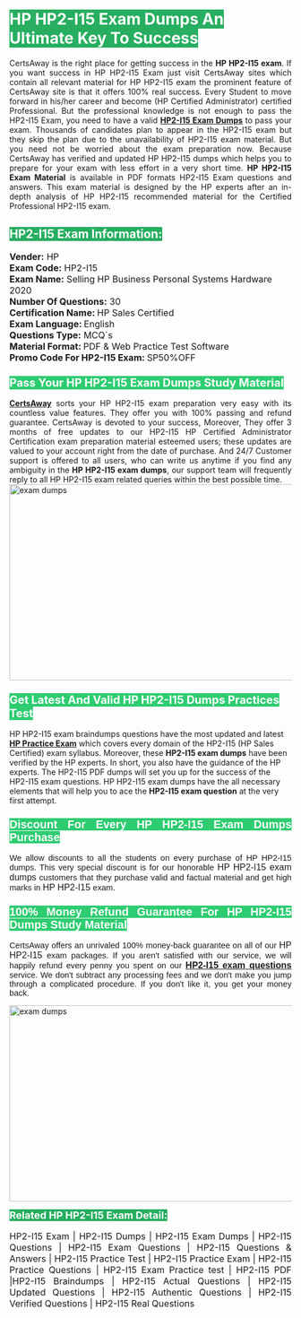 <h1><span style="color:#ffffff"><strong><span style="background-color:#27ae60">HP HP2-I15 Exam Dumps An Ultimate Key To Success</span></strong></span></h1> <div style="text-align:justify">CertsAway is the right place for getting success in the <strong>HP HP2-I15 exam</strong>. If you want success in HP HP2-I15 Exam just visit CertsAway sites which contain all relevant material for HP HP2-I15 exam the prominent feature of CertsAway site is that it offers 100% real success. Every Student to move forward in his/her career and become (HP Certified Administrator) certified Professional. But the professional knowledge is not enough to pass the HP2-I15 Exam, you need to have a valid <a href="https://www.certsaway.com/hp/hp2-i15-exam-dumps"><strong>HP2-I15 Exam Dumps</strong></a> to pass your exam. Thousands of candidates plan to appear in the HP2-I15 exam but they skip the plan due to the unavailability of HP2-I15 exam material. But you need not be worried about the exam preparation now. Because CertsAway has verified and updated HP HP2-I15 dumps which helps you to prepare for your exam with less effort in a very short time. <strong>HP HP2-I15 Exam Material</strong> is available in PDF formats HP2-I15 Exam questions and answers. This exam material is designed by the HP experts after an in-depth analysis of HP HP2-I15 recommended material for the Certified Professional HP2-I15 exam.</div> <h2 style="text-align:justify"><span style="color:#ffffff"><span style="background-color:#27ae60">HP2-I15 Exam Information:</span></span></h2> <p><span style="font-size:16px"><strong>Vender:</strong> HP<br /> <strong>Exam Code:</strong> HP2-I15<br /> <strong>Exam Name:</strong> Selling HP Business Personal Systems Hardware 2020<br /> <strong>Number Of Questions:</strong> 30<br /> <strong>Certification Name: </strong>HP Sales Certified<br /> <strong>Exam Language: </strong>English<br /> <strong>Questions Type:</strong> MCQ`s<br /> <strong>Material Format: </strong>PDF & Web Practice Test Software<br /> <strong>Promo Code For HP2-I15 Exam: </strong>SP50%OFF</span></p> <h3><span style="font-size:20px"><span style="color:#ffffff"><strong><span style="background-color:#2ecc71">Pass Your HP HP2-I15 Exam Dumps Study Material</span></strong></span></span></h3> <div style="text-align:justify"><a href=" https://www.certsaway.com/"><strong>CertsAway</strong></a> sorts your HP HP2-I15 exam preparation very easy with its countless value features. They offer you with 100% passing and refund guarantee. CertsAway is devoted to your success, Moreover, They offer 3 months of free updates to our HP2-I15 HP Certified Administrator Certification exam preparation material esteemed users; these updates are valued to your account right from the date of purchase. And 24/7 Customer support is offered to all users, who can write us anytime if you find any ambiguity in the <strong>HP HP2-I15 exam dumps</strong>, our support team will frequently reply to all HP HP2-I15 exam related queries within the best possible time.</div> <div style="text-align:justify"> </div> <div style="text-align:justify"><a href="https://www.certsaway.com/hp/hp2-i15-exam-dumps" rel="no-follow"><img alt="exam dumps" src="https://www.certcollections.com/uploads/content/certsaway.png" style="height:350px; width:750px" /></a></div> <h3><span style="font-size:20px"><span style="color:#ffffff"><strong><span style="background-color:#2ecc71">Get Latest And Valid HP HP2-I15 Dumps Practices Test</span></strong></span></span></h3> <p>HP HP2-I15 exam braindumps questions have the most updated and latest <a href="https://www.certsaway.com/hp-questions"><strong>HP Practice Exam</strong></a> which covers every domain of the HP2-I15 (HP Sales Certified) exam syllabus. Moreover, these <strong>HP2-I15 exam dumps</strong> have been verified by the HP experts. In short, you also have the guidance of the HP experts. The HP2-I15 PDF dumps will set you up for the success of the HP2-I15 exam questions. HP HP2-I15 exam dumps have the all necessary elements that will help you to ace the <strong>HP2-I15 exam question</strong> at the very first attempt.</p> <h3 style="text-align:justify"><span style="font-size:20px"><span style="color:#ffffff"><strong><span style="font-family:Calibri,sans-serif"><span style="background-color:#2ecc71">Discount For Every </span><span style="background-color:#2ecc71">HP HP2-I15 Exam</span><span style="background-color:#2ecc71"> Dumps Purchase</span></span></strong></span></span></h3> <div style="text-align:justify"> <p><span style="font-size:11pt"><span style="font-family:Calibri,sans-serif">We allow discounts to all the students on every purchase of HP HP2-I15 dumps. This very special discount is for our honorable <span style="font-size:12.0pt"><span style="background-color:white">HP HP2-I15 exam dumps </span></span>customers that they purchase valid and factual material and get high marks in <span style="font-size:12.0pt"><span style="background-color:white">HP HP2-I15 </span></span>exam. </span></span></p> <h3><span style="font-size:20px"><span style="color:#ffffff"><strong><span style="font-family:Calibri,sans-serif"><span style="background-color:#2ecc71">100% Money Refund Guarantee For </span><span style="background-color:#2ecc71">HP HP2-I15 Dumps Study Material</span></span></strong></span></span></h3> <p><span style="font-size:11pt"><span style="font-family:Calibri,sans-serif">CertsAway offers an unrivaled 100% money-back guarantee on all of our <span style="font-size:12.0pt"><span style="background-color:white">HP HP2-I15 </span></span>exam packages. If you aren't satisfied with our service, we will happily refund every penny you spent on our <span style="font-size:12.0pt"><span style="background-color:white"><a href="https://www.certsaway.com/hp/hp2-i15-exam-dumps"><strong>HP2-I15 exam questions</strong></a> </span></span>service. We don't subtract any processing fees and we don't make you jump through a complicated procedure. If you don't like it, you get your money back.</span></span></p> <p><a href="https://www.certsaway.com/hp/hp2-i15-exam-dumps" rel="no-follow"><img alt="exam dumps" src="https://www.certcollections.com/uploads/content/certsaway_(2)2.png" style="height:350px; width:750px" /></a></p> <p><span style="color:#ffffff"><strong><span style="font-size:18px"><span style="background-color:#27ae60">Related HP HP2-I15 Exam Detail:</span></span></strong></span><br /> <br /> <span style="font-size:16px">HP2-I15 Exam | HP2-I15 Dumps | HP2-I15 Exam Dumps | HP2-I15 Questions | HP2-I15 Exam Questions | HP2-I15 Questions & Answers | HP2-I15 Practice Test | HP2-I15 Practice Exam | HP2-I15 Practice Questions | HP2-I15 Exam Practice test | HP2-I15 PDF |HP2-I15 Braindumps | HP2-I15 Actual Questions | HP2-I15 Updated Questions | HP2-I15 Authentic Questions | HP2-I15 Verified Questions | HP2-I15 Real Questions</span></p> </div>
